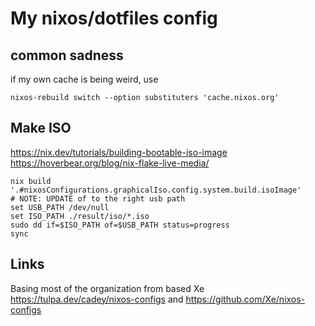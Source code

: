 # My nixos/dotfiles config

## common sadness

if my own cache is being weird, use

```shell
nixos-rebuild switch --option substituters 'cache.nixos.org'
```

## Make ISO

https://nix.dev/tutorials/building-bootable-iso-image
https://hoverbear.org/blog/nix-flake-live-media/

```fish
nix build '.#nixosConfigurations.graphicalIso.config.system.build.isoImage'
# NOTE: UPDATE of to the right usb path
set USB_PATH /dev/null
set ISO_PATH ./result/iso/*.iso
sudo dd if=$ISO_PATH of=$USB_PATH status=progress
sync
```

## Links

Basing most of the organization from based Xe https://tulpa.dev/cadey/nixos-configs and https://github.com/Xe/nixos-configs
